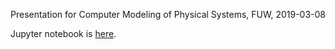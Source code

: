 Presentation for Computer Modeling of Physical Systems, FUW, 2019-03-08

Jupyter notebook is [here](jupyter_demo.ipynb).

